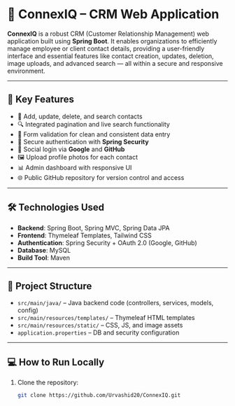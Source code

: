# 👥 ConnexIQ – CRM Web Application

**ConnexIQ** is a robust CRM (Customer Relationship Management) web application built using **Spring Boot**. It enables organizations to efficiently manage employee or client contact details, providing a user-friendly interface and essential features like contact creation, updates, deletion, image uploads, and advanced search — all within a secure and responsive environment.

---
## 🚀 Key Features

- 📇 Add, update, delete, and search contacts
- 🔍 Integrated pagination and live search functionality
- 🧾 Form validation for clean and consistent data entry
- 🔐 Secure authentication with **Spring Security**
- 🔑 Social login via **Google** and **GitHub**
- 🖼️ Upload profile photos for each contact
- 📊 Admin dashboard with responsive UI
- 🌐 Public GitHub repository for version control and access

---
## 🛠️ Technologies Used

- **Backend**: Spring Boot, Spring MVC, Spring Data JPA  
- **Frontend**: Thymeleaf Templates, Tailwind CSS  
- **Authentication**: Spring Security + OAuth 2.0 (Google, GitHub)  
- **Database**: MySQL  
- **Build Tool**: Maven  

---
## 📂 Project Structure

- `src/main/java/` – Java backend code (controllers, services, models, config)
- `src/main/resources/templates/` – Thymeleaf HTML templates
- `src/main/resources/static/` – CSS, JS, and image assets
- `application.properties` – DB and security configuration

---
## 💻 How to Run Locally

1. Clone the repository:
   ```bash
   git clone https://github.com/Urvashid20/ConnexIQ.git

